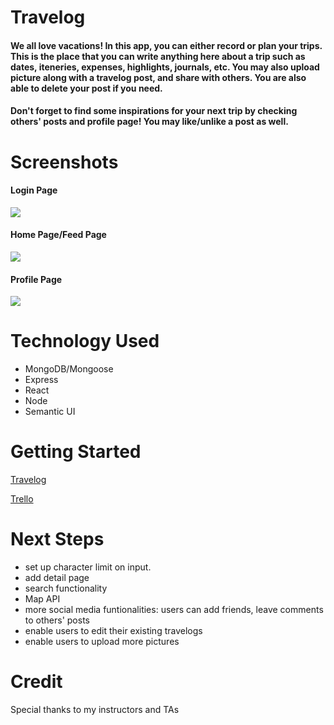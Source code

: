 # Travelog
#### We all love vacations! In this app, you can either record or plan your trips. This is the place that you can write anything here about a trip such as dates, iteneries, expenses, highlights, journals, etc. You may also upload picture along with a travelog post, and share with others. You are also able to delete your post if you need. 

#### Don't forget to find some inspirations for your next trip by checking others' posts and profile page! You may like/unlike a post as well.

# Screenshots
#### Login Page
<img src="https://i.imgur.com/iXwHOXv_d.jpg?maxwidth=520&shape=thumb&fidelity=high">

#### Home Page/Feed Page
<img src="https://i.imgur.com/GcEeDVm.png">

#### Profile Page
<img src="https://i.imgur.com/ZTFqfmm.png">



# Technology Used
- MongoDB/Mongoose
- Express
- React
- Node
- Semantic UI


# Getting Started
[Travelog](https://this-is-travelog.herokuapp.com/)

[Trello](https://trello.com/b/pSNWVuwO/project4-travelog)

# Next Steps
- set up character limit on input. 
- add detail page
- search functionality
- Map API
- more social media funtionalities: users can add friends, leave comments to others' posts
- enable users to edit their existing travelogs
- enable users to upload more pictures


# Credit

Special thanks to my instructors and TAs

